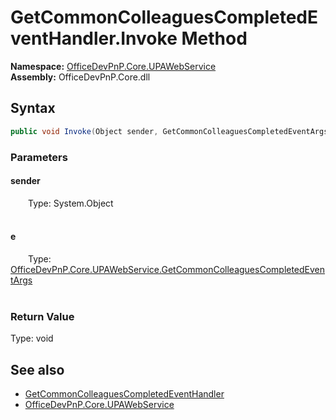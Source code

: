 # GetCommonColleaguesCompletedEventHandler.Invoke Method  
  

**Namespace:** [OfficeDevPnP.Core.UPAWebService](OfficeDevPnP.Core.UPAWebService.md)  
**Assembly:** OfficeDevPnP.Core.dll  
## Syntax
```C#
public void Invoke(Object sender, GetCommonColleaguesCompletedEventArgs e)
```
### Parameters
#### sender  
&emsp;&emsp;Type: System.Object  
&emsp;&emsp;  

  

#### e  
&emsp;&emsp;Type: [OfficeDevPnP.Core.UPAWebService.GetCommonColleaguesCompletedEventArgs](OfficeDevPnP.Core.UPAWebService.GetCommonColleaguesCompletedEventArgs.md)  
&emsp;&emsp;  

  

### Return Value
Type: void  

## See also
- [GetCommonColleaguesCompletedEventHandler](OfficeDevPnP.Core.UPAWebService.GetCommonColleaguesCompletedEventHandler.md) 
- [OfficeDevPnP.Core.UPAWebService](OfficeDevPnP.Core.UPAWebService.md) 
